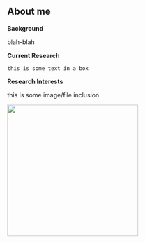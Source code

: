 ## About me

**Background** 
 
blah-blah



**Current Research**


``` 
this is some text in a box
```


**Research Interests** 

this is some image/file inclusion


<img src="images/cassata.jpeg?raw=true" width="300"/>
 



